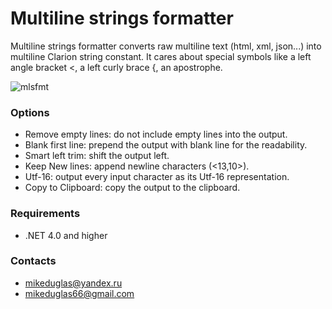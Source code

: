 # Multiline strings formatter
Multiline strings formatter converts raw multiline text (html, xml, json...) into multiline Clarion string constant.
It cares about special symbols like a left angle bracket <, a left curly brace {, an apostrophe.

![mlsfmt](https://github.com/mikeduglas/Multiline-strings-formatter/blob/master/screenshots/cmlsfmt.png?raw=true)     

### Options
- Remove empty lines: do not include empty lines into the output.
- Blank first line: prepend the output with blank line for the readability.
- Smart left trim: shift the output left.
- Keep New lines: append newline characters (<13,10>).
- Utf-16: output every input character as its Utf-16 representation.
- Copy to Clipboard: copy the output to the clipboard.

### Requirements
- .NET 4.0 and higher

### Contacts
- <mikeduglas@yandex.ru>
- <mikeduglas66@gmail.com> 
 